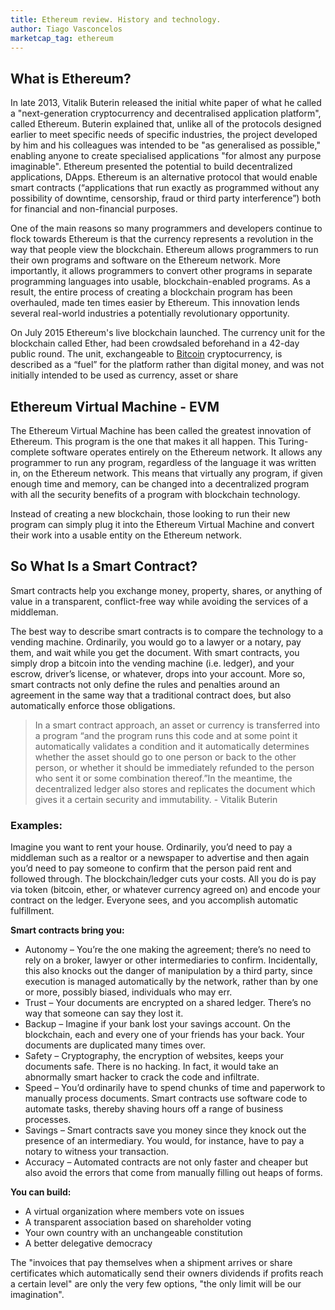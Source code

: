 ```yaml
---
title: Ethereum review. History and technology.
author: Tiago Vasconcelos
marketcap_tag: ethereum
---
```


## What is Ethereum?
In late 2013, Vitalik Buterin released the initial white paper of what he called a "next-generation cryptocurrency and decentralised application platform", called Ethereum. Buterin explained that, unlike all of the protocols designed earlier to meet specific needs of specific industries, the project developed by him and his colleagues was intended to be "as generalised as possible," enabling anyone to create specialised applications "for almost any purpose imaginable". Ethereum presented the potential to build decentralized applications, DApps. Ethereum is an alternative protocol that would enable smart contracts (“applications that run exactly as programmed without any possibility of downtime, censorship, fraud or third party interference”) both for financial and non-financial purposes. 

One of the main reasons so many programmers and developers continue to flock towards Ethereum is that the currency represents a revolution in the way that people view the blockchain. Ethereum allows programmers to run their own programs and software on the Ethereum network. More importantly, it allows programmers to convert other programs in separate programming languages into usable, blockchain-enabled programs. As a result, the entire process of creating a blockchain program has been overhauled, made ten times easier by Ethereum. This innovation lends several real-world industries a potentially revolutionary opportunity.

On July 2015 Ethereum's live blockchain launched. The currency unit for the blockchain called Ether, had been crowdsaled beforehand in a 42-day public round. The unit, exchangeable to [Bitcoin](2017-09-26-bitcoin) cryptocurrency, is described as a “fuel” for the platform rather than digital money, and was not initially intended to be used as currency, asset or share

## Ethereum Virtual Machine - EVM
The Ethereum Virtual Machine has been called the greatest innovation of Ethereum. This program is the one that makes it all happen. This Turing-complete software operates entirely on the Ethereum network. It allows any programmer to run any program, regardless of the language it was written in, on the Ethereum network. This means that virtually any program, if given enough time and memory, can be changed into a decentralized program with all the security benefits of a program with blockchain technology.

Instead of creating a new blockchain, those looking to run their new program can simply plug it into the Ethereum Virtual Machine and convert their work into a usable entity on the Ethereum network.

## So What Is a Smart Contract?
Smart contracts help you exchange money, property, shares, or anything of value in a transparent, conflict-free way while avoiding the services of a middleman.

The best way to describe smart contracts is to compare the technology to a vending machine. Ordinarily, you would go to a lawyer or a notary, pay them, and wait while you get the document. With smart contracts, you simply drop a bitcoin into the vending machine (i.e. ledger), and your escrow, driver’s license, or whatever, drops into your account. More so, smart contracts not only define the rules and penalties around an agreement in the same way that a traditional contract does, but also automatically enforce those obligations.

>In a smart contract approach, an asset or currency is transferred into a program “and the program runs this code and at some point it automatically validates a condition and it automatically determines whether the asset should go to one person or back to the other person, or whether it should be immediately refunded to the person who sent it or some combination thereof.”In the meantime, the decentralized ledger also stores and replicates the document which gives it a certain security and immutability. - Vitalik Buterin

### Examples:
Imagine you want to rent your house. Ordinarily, you’d need to pay a middleman such as a realtor or a newspaper to advertise and then again you’d need to pay someone to confirm that the person paid rent and followed through. The blockchain/ledger cuts your costs. All you do is pay via token (bitcoin, ether, or whatever currency agreed on) and encode your contract on the ledger. Everyone sees, and you accomplish automatic fulfillment.

__Smart contracts bring you:__
* Autonomy – You’re the one making the agreement; there’s no need to rely on a broker, lawyer or other intermediaries to confirm. Incidentally, this also knocks out the danger of manipulation by a third party, since execution is managed automatically by the network, rather than by one or more, possibly biased, individuals who may err.
* Trust – Your documents are encrypted on a shared ledger.  There’s no way that someone can say they lost it.
* Backup – Imagine if your bank lost your savings account. On the blockchain, each and every one of your friends has your back. Your documents are duplicated many times over.
* Safety – Cryptography, the encryption of websites, keeps your documents safe. There is no hacking. In fact, it would take an abnormally smart hacker to crack the code and infiltrate.
* Speed – You’d ordinarily have to spend chunks of time and paperwork to manually process documents. Smart contracts use software code to automate tasks, thereby shaving hours off a range of business processes.
* Savings – Smart contracts save you money since they knock out the presence of an intermediary. You would, for instance, have to pay a notary to witness your transaction.
* Accuracy – Automated contracts are not only faster and cheaper but also avoid the errors that come from manually filling out heaps of forms.

__You can build:__
* A virtual organization where members vote on issues
* A transparent association based on shareholder voting
* Your own country with an unchangeable constitution
* A better delegative democracy

The "invoices that pay themselves when a shipment arrives or share certificates which automatically send their owners dividends if profits reach a certain level" are only the very few options, "the only limit will be our imagination".
